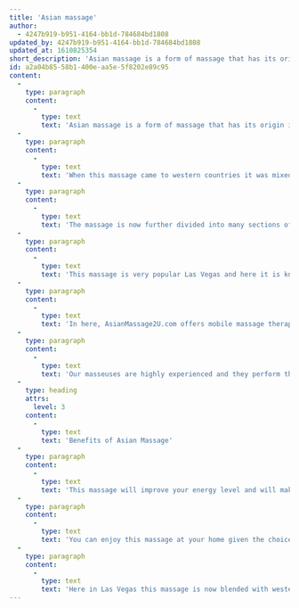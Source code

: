 ```yaml
---
title: 'Asian massage'
author:
  - 4247b919-b951-4164-bb1d-784684bd1808
updated_by: 4247b919-b951-4164-bb1d-784684bd1808
updated_at: 1610825354
short_description: 'Asian massage is a form of massage that has its origin in Asian countries. The massage was first practiced in countries like China, Japan, India, Malaysia and Thailand...'
id: a2a04b85-58b1-400e-aa5e-5f8202e89c95
content:
  -
    type: paragraph
    content:
      -
        type: text
        text: 'Asian massage is a form of massage that has its origin in Asian countries. The massage was first practiced in countries like China, Japan, India, Malaysia and Thailand. It first developed in China and then it was practiced all over the Asian continent. With time this massage got highlighted because of its extra soothing and relaxing nature and then it became popular all over the world.'
  -
    type: paragraph
    content:
      -
        type: text
        text: 'When this massage came to western countries it was mixed with western erotic massage techniques and now you can enjoy this massage in cities Las Vegas, Nevada, and many other popular states.'
  -
    type: paragraph
    content:
      -
        type: text
        text: 'The massage is now further divided into many sections of massage like, Japanese massage, Chinese massage, Nuru massage, tantric massage etc.'
  -
    type: paragraph
    content:
      -
        type: text
        text: 'This massage is very popular Las Vegas and here it is known as Asian massage Las Vegas. You can enjoy this massage at most of the massage  centers in Vegas that offers Asian massage. '
  -
    type: paragraph
    content:
      -
        type: text
        text: 'In here, AsianMassage2U.com offers mobile massage therapist which we can come to you. So, forget about the expensive spa, the heavy traffic in Las Vegas and enjoy the convenience of our outcall massage services in Las Vegas.'
  -
    type: paragraph
    content:
      -
        type: text
        text: 'Our masseuses are highly experienced and they perform this massage in a most relax ways. High quality gels and soothing oils are used in this massage to provide a great relaxing and soothing effect.'
  -
    type: heading
    attrs:
      level: 3
    content:
      -
        type: text
        text: 'Benefits of Asian Massage'
  -
    type: paragraph
    content:
      -
        type: text
        text: 'This massage will improve your energy level and will make a proper balance between your body, mind, and soul. It’s best to remove the negative energy and sooth muscles. Also, you can enjoy a session of this massage after a hectic day at work and you will feel alive and energetic after the session.'
  -
    type: paragraph
    content:
      -
        type: text
        text: 'You can enjoy this massage at your home given the choice of outcall massage service. The masseuses who deliver this Asian massage are extremely beautiful and are of Asian origin.'
  -
    type: paragraph
    content:
      -
        type: text
        text: 'Here in Las Vegas this massage is now blended with western erotic techniques like body to body massage rub, body sliding, sensual massage strokes and many others. Try having and session of this sensual Asian massage in Las Vegas and you will never forget the amazing experience it will give.'
---
```


